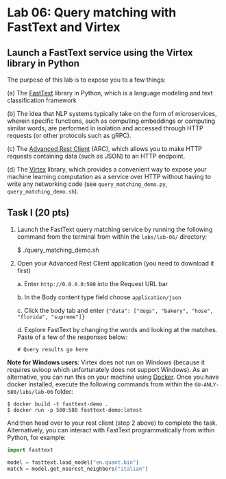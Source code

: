 # Lab 06: Query matching with FastText and Virtex


## Launch a FastText service using the Virtex library in Python
The purpose of this lab is to expose you to a few things:

(a) The [FastText](https://fasttext.cc/docs/en/python-module.html) library in Python, which is a language modeling and text classification framework

(b) The idea that NLP systems typically take on the form of microservices, wherein specific functions, such as computing embeddings or computing similar words, are performed in isolation and accessed through HTTP requests (or other protocols such as gRPC).

(c) The [Advanced Rest Client](https://install.advancedrestclient.com/install) (ARC), which allows you to make HTTP requests containing data (such as JSON) to an HTTP endpoint.

(d) The [Virtex](https://pypi.org/project/virtex/) library, which provides a convenient way to expose your machine learning computation as a service over HTTP without having to write any networking code (see `query_matching_demo.py`, `query_matching_demo.sh`).


## Task I (20 pts)

1. Launch the FastText query matching service by running the following command from the terminal from within the `labs/lab-06/` directory:

    $ ./query_matching_demo.sh

2. Open your Advanced Rest Client application (you need to download it first)

    a. Enter `http://0.0.0.0:580` into the Request URL bar
    
    b. In the Body content type field choose `application/json`

    c. Click the body tab and enter `{"data": ["dogs", "bakery", "hose", "florida", "supreme"]}`

    d. Explore FastText by changing the words and looking at the matches. Paste of a few of the responses below:

    ``` 
    # Query results go here
    ``` 

**Note for Windows users**: Virtex does not run on Windows (because it requires uvloop which unfortunately does not support Windows). As an alternative, you can run this on your machine using [Docker](https://docs.docker.com/desktop/windows/install/). Once you have docker installed, execute the following commands from within the `GU-ANLY-580/labs/lab-06` folder:

    $ docker build -t fasttext-demo .
    $ docker run -p 580:580 fasttext-demo:latest

And then head over to your rest client (step 2 above) to complete the task. Alternatively, you can interact with FastText programmatically from within Python, for example:

   ```python
   import fasttext
   
   model = fasttext.load_model("en.quant.bin")
   match = model.get_nearest_neighbors("italian")
   ```
